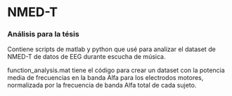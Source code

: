 # NMED-T

### Análisis para la tésis

Contiene scripts de matlab y python que usé para analizar el dataset de NMED-T de datos de EEG durante escucha de música.

function_analysis.mat tiene el código para crear un dataset con la potencia media de frecuencias en la banda Alfa para los electrodos motores, normalizada por la frecuencia de banda Alfa total de cada sujeto.
